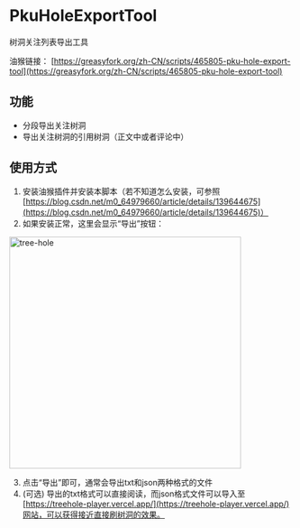 # PkuHoleExportTool
树洞关注列表导出工具

油猴链接： [https://greasyfork.org/zh-CN/scripts/465805-pku-hole-export-tool](https://greasyfork.org/zh-CN/scripts/465805-pku-hole-export-tool)

## 功能
* 分段导出关注树洞
* 导出关注树洞的引用树洞（正文中或者评论中）


## 使用方式
1. 安装油猴插件并安装本脚本（若不知道怎么安装，可参照[https://blog.csdn.net/m0_64979660/article/details/139644675](https://blog.csdn.net/m0_64979660/article/details/139644675)）
2. 如果安装正常，这里会显示“导出”按钮：
<img width="411" alt="tree-hole" src="https://github.com/w1ndman/PkuHoleExportTool/assets/132929861/0847ba07-b7c3-423c-885c-1e01bf74b1e2">

3. 点击“导出”即可，通常会导出txt和json两种格式的文件
4. (可选) 导出的txt格式可以直接阅读，而json格式文件可以导入至[https://treehole-player.vercel.app/](https://treehole-player.vercel.app/)网站，可以获得接近直接刷树洞的效果。
